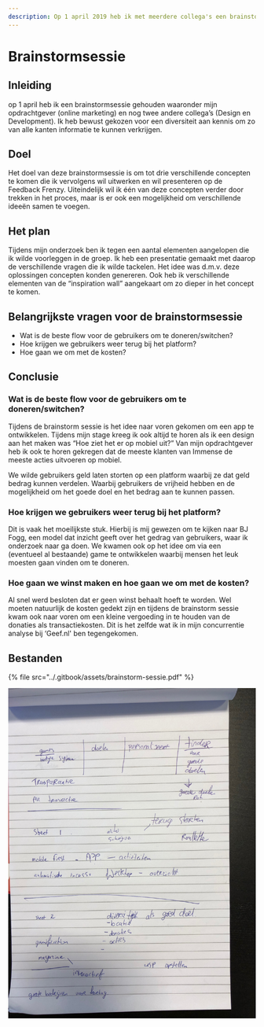 ```yaml
---
description: Op 1 april 2019 heb ik met meerdere collega's een brainstormsessie gehouden.
---
```


# Brainstormsessie

## **Inleiding**

op 1 april heb ik een brainstormsessie gehouden waaronder mijn opdrachtgever \(online marketing\) en nog twee andere collega’s \(Design en Development\). Ik heb bewust gekozen voor een diversiteit aan kennis om zo van alle kanten informatie te kunnen verkrijgen.

## **Doel**

Het doel van deze brainstormsessie is om tot drie verschillende concepten te komen die ik vervolgens wil uitwerken en wil presenteren op de Feedback Frenzy. Uiteindelijk wil ik één van deze concepten verder door trekken in het proces, maar is er ook een mogelijkheid om verschillende ideeën samen te voegen.

## **Het plan**

Tijdens mijn onderzoek ben ik tegen een aantal elementen aangelopen die ik wilde voorleggen in de groep. Ik heb een presentatie gemaakt met daarop de verschillende vragen die ik wilde tackelen. Het idee was d.m.v. deze oplossingen concepten konden genereren. Ook heb ik verschillende elementen van de “inspiration wall” aangekaart om zo dieper in het concept te komen.

## **Belangrijkste vragen voor de brainstormsessie**

* Wat is de beste flow voor de gebruikers om te doneren/switchen?
* Hoe krijgen we gebruikers weer terug bij het platform?
* Hoe gaan we om met de kosten?

## **Conclusie**

### **Wat is de beste flow voor de gebruikers om te doneren/switchen?**

Tijdens de brainstorm sessie is het idee naar voren gekomen om een app te ontwikkelen. Tijdens mijn stage kreeg ik ook altijd te horen als ik een design aan het maken was “Hoe ziet het er op mobiel uit?” Van mijn opdrachtgever heb ik ook te horen gekregen dat de meeste klanten van Immense de meeste acties uitvoeren op mobiel.

We wilde gebruikers geld laten storten op een platform waarbij ze dat geld bedrag kunnen verdelen. Waarbij gebruikers de vrijheid hebben en de mogelijkheid om het goede doel en het bedrag aan te kunnen passen.

### **Hoe krijgen we gebruikers weer terug bij het platform?**

Dit is vaak het moeilijkste stuk. Hierbij is mij gewezen om te kijken naar BJ Fogg, een model dat inzicht geeft over het gedrag van gebruikers, waar ik onderzoek naar ga doen. We kwamen ook op het idee om via een \(eventueel al bestaande\) game te ontwikkelen waarbij mensen het leuk moesten gaan vinden om te doneren.

### **Hoe gaan we winst maken en hoe gaan we om met de kosten?**

Al snel werd besloten dat er geen winst behaalt hoeft te worden. Wel moeten natuurlijk de kosten gedekt zijn en tijdens de brainstorm sessie kwam ook naar voren om een kleine vergoeding in te houden van de donaties als transactiekosten. Dit is het zelfde wat ik in mijn concurrentie analyse bij ‘Geef.nl' ben tegengekomen.

## **Bestanden**

{% file src="../.gitbook/assets/brainstorm-sessie.pdf" %}



![Aantekeningen Brainstorm sessie](../.gitbook/assets/img_0236.jpeg)





